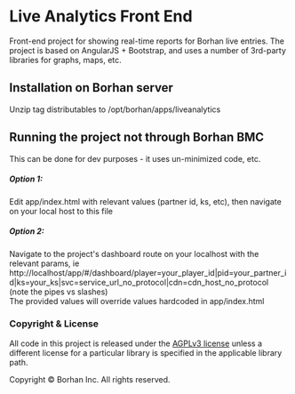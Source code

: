 # Live Analytics Front End

Front-end project for showing real-time reports for Borhan live entries.
The project is based on AngularJS + Bootstrap, and uses a number of 3rd-party libraries for graphs, maps, etc. 

## Installation on Borhan server
Unzip tag distributables to /opt/borhan/apps/liveanalytics

## Running the project not through Borhan BMC
This can be done for dev purposes - it uses un-minimized code, etc.

##### Option 1:
Edit app/index.html with relevant values (partner id, ks, etc), then navigate on your local host to this file

##### Option 2:
Navigate to the project's dashboard route on your localhost with the relevant params, ie <br>
http://localhost/app/#/dashboard/player=your_player_id|pid=your_partner_id|ks=your_ks|svc=service_url_no_protocol|cdn=cdn_host_no_protocol <br>
(note the pipes vs slashes) <br>
The provided values will override values hardcoded in app/index.html



### Copyright & License

All code in this project is released under the [AGPLv3 license](http://www.gnu.org/licenses/agpl-3.0.html) unless a different license for a particular library is specified in the applicable library path.

Copyright © Borhan Inc. All rights reserved.
